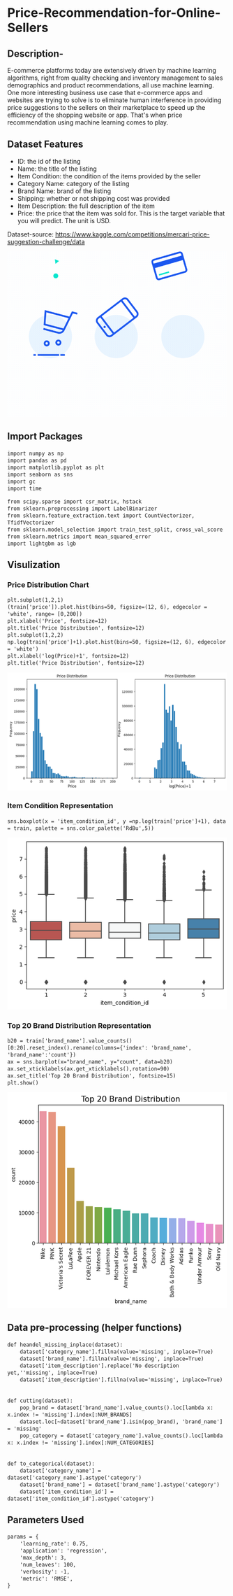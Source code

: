 # Price-Recommendation-for-Online-Sellers
## Description- 
E-commerce platforms today are extensively driven by machine learning algorithms, right from quality checking and inventory management to sales demographics and product recommendations, all use machine learning. One more interesting business use case that e-commerce apps and websites are trying to solve is to eliminate human interference in providing price suggestions to the sellers on their marketplace to speed up the efficiency of the shopping website or app. That's when price recommendation using machine learning comes to play.

## Dataset Features

* ID: the id of the listing
* Name: the title of the listing
* Item Condition: the condition of the items provided by the seller
* Category Name: category of the listing
* Brand Name: brand of the listing
* Shipping: whether or not shipping cost was provided
* Item Description: the full description of the item
* Price: the price that the item was sold for. This is the target variable that you will predict. The unit is USD.

Dataset-source: https://www.kaggle.com/competitions/mercari-price-suggestion-challenge/data

![alt text](https://github.com/utkarshh27/Price-Recommendation-for-Online-Sellers/blob/01f1efda01281a9f15e19c82590fbc32c3db37c4/head1.gif?raw=true)
## Import Packages

```
import numpy as np
import pandas as pd
import matplotlib.pyplot as plt
import seaborn as sns
import gc
import time
```
```
from scipy.sparse import csr_matrix, hstack
from sklearn.preprocessing import LabelBinarizer
from sklearn.feature_extraction.text import CountVectorizer, TfidfVectorizer
from sklearn.model_selection import train_test_split, cross_val_score
from sklearn.metrics import mean_squared_error
import lightgbm as lgb
```
## Visulization
### Price Distribution Chart
```
plt.subplot(1,2,1)
(train['price']).plot.hist(bins=50, figsize=(12, 6), edgecolor = 'white', range= [0,200])
plt.xlabel('Price', fontsize=12)
plt.title('Price Distribution', fontsize=12)
plt.subplot(1,2,2)
np.log(train['price']+1).plot.hist(bins=50, figsize=(12, 6), edgecolor = 'white')
plt.xlabel('log(Price)+1', fontsize=12)
plt.title('Price Distribution', fontsize=12)
```
![alt text](https://github.com/utkarshh27/Price-Recommendation-for-Online-Sellers/blob/89205c47be4c5a09ca383477f04765b6b56cca4c/chart1.png?raw=true)


### Item Condition Representation
```
sns.boxplot(x = 'item_condition_id', y =np.log(train['price']+1), data = train, palette = sns.color_palette('RdBu',5))
```
![alt text](https://github.com/utkarshh27/Price-Recommendation-for-Online-Sellers/blob/89205c47be4c5a09ca383477f04765b6b56cca4c/chart2.png?raw=true)

### Top 20 Brand Distribution Representation
```
b20 = train['brand_name'].value_counts()[0:20].reset_index().rename(columns={'index': 'brand_name', 'brand_name':'count'})
ax = sns.barplot(x="brand_name", y="count", data=b20)
ax.set_xticklabels(ax.get_xticklabels(),rotation=90)
ax.set_title('Top 20 Brand Distribution', fontsize=15)
plt.show()
```
![alt text](https://github.com/utkarshh27/Price-Recommendation-for-Online-Sellers/blob/dd22de77b1a0e17bbeffdf4a05dcce2df5e58d25/chart3.png?raw=true)


## Data pre-processing (helper functions)

```
def heandel_missing_inplace(dataset):
    dataset['category_name'].fillna(value='missing', inplace=True)
    dataset['brand_name'].fillna(value='missing', inplace=True)
    dataset['item_description'].replace('No description yet,''missing', inplace=True)
    dataset['item_description'].fillna(value='missing', inplace=True)
    
    
def cutting(dataset):
    pop_brand = dataset['brand_name'].value_counts().loc[lambda x: x.index != 'missing'].index[:NUM_BRANDS]
    dataset.loc[~dataset['brand_name'].isin(pop_brand), 'brand_name'] = 'missing'
    pop_category = dataset['category_name'].value_counts().loc[lambda x: x.index != 'missing'].index[:NUM_CATEGORIES]

    
def to_categorical(dataset):
    dataset['category_name'] = dataset['category_name'].astype('category')
    dataset['brand_name'] = dataset['brand_name'].astype('category')
    dataset['item_condition_id'] = dataset['item_condition_id'].astype('category')
```
## Parameters Used
```
params = {
    'learning_rate': 0.75,
    'application': 'regression',
    'max_depth': 3,
    'num_leaves': 100,
    'verbosity': -1,
    'metric': 'RMSE',
}
```


